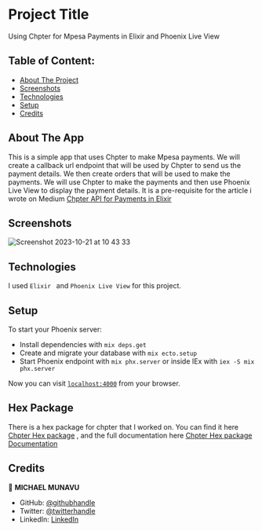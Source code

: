 # Project Title

Using Chpter for Mpesa Payments in Elixir and Phoenix Live View

## Table of Content:

- [About The Project](#about-the-app)
- [Screenshots](#screenshots)
- [Technologies](#technologies)
- [Setup](#setup)
- [Credits](#credits)

## About The App

This is a simple app that uses Chpter to make Mpesa payments.
We will create a callback url endpoint that will be used by Chpter to send us the payment details.
We then create orders that will be used to make the payments.
We will use Chpter to make the payments and then use Phoenix Live View to display the payment details.
It is a pre-requisite for the article i wrote on Medium
[Chpter API for Payments in Elixir ](https://medium.com/@michaelmunavu83/using-chpter-api-for-mpesa-payments-in-elixir-and-phoenix-live-view-9406ac4d1039)

## Screenshots

![Screenshot 2023-10-21 at 10 43 33](https://github.com/MICHAELMUNAVU83/chpter_callback_url/assets/86654131/5238ebe6-bcff-4314-bb9b-d4e7f9a69d3c)

## Technologies

I used `Elixir `  and `Phoenix Live View` for this project.

## Setup

To start your Phoenix server:

- Install dependencies with `mix deps.get`
- Create and migrate your database with `mix ecto.setup`
- Start Phoenix endpoint with `mix phx.server` or inside IEx with `iex -S mix phx.server`

Now you can visit [`localhost:4000`](http://localhost:4000) from your browser.

## Hex Package

There is a hex package for chpter that I worked on. You can find it here [Chpter Hex package](https://hex.pm/packages/chpter) , and the full documentation here [Chpter Hex package Documentation ](https://hexdocs.pm/chpter/0.1.1/Chpter.html)

## Credits

👤 **MICHAEL MUNAVU**

- GitHub: [@githubhandle](https://github.com/MICHAELMUNAVU83)
- Twitter: [@twitterhandle](https://twitter.com/MichaelTrance1)
- LinkedIn: [LinkedIn](https://www.linkedin.com/in/michael-munavu-78703a218/)
